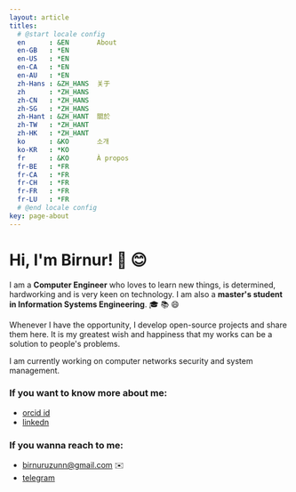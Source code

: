 ```yaml
---
layout: article
titles:
  # @start locale config
  en      : &EN       About
  en-GB   : *EN
  en-US   : *EN
  en-CA   : *EN
  en-AU   : *EN
  zh-Hans : &ZH_HANS  关于
  zh      : *ZH_HANS
  zh-CN   : *ZH_HANS
  zh-SG   : *ZH_HANS
  zh-Hant : &ZH_HANT  關於
  zh-TW   : *ZH_HANT
  zh-HK   : *ZH_HANT
  ko      : &KO       소개
  ko-KR   : *KO
  fr      : &KO       À propos
  fr-BE   : *FR
  fr-CA   : *FR
  fr-CH   : *FR
  fr-FR   : *FR
  fr-LU   : *FR
  # @end locale config
key: page-about
---
```


# Hi, I'm Birnur! :wave: :blush:

I am a **Computer Engineer** who loves to learn new things, is determined, hardworking and is very keen on technology. I am also a **master's student in Information Systems Engineering**. :mortar_board: :books: :smile:

Whenever I have the opportunity, I develop open-source projects and share them here. It is my greatest wish and happiness that my works can be a solution to people's problems.

I am currently working on computer networks security and system management.

### If you want to know more about me:

* [orcid id ](https://orcid.org/0000-0003-3592-6121)
* [linkedn](https://tr.linkedin.com/in/birnur-uzun-546189106)

### If you wanna reach to me:

* [birnuruzunn@gmail.com](mailto:birnuruzunn@gmail.com) :envelope: 
* [telegram](https://telegram.me/birnur_zn)
